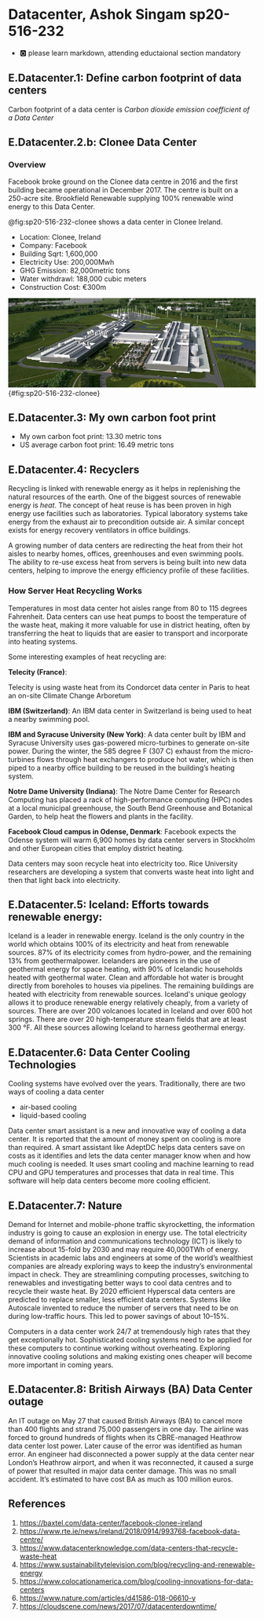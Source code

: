 # Datacenter,  Ashok Singam sp20-516-232

* :o2: please learn markdown, attending eductaional section mandatory

## E.Datacenter.1: Define carbon footprint of data centers

Carbon footprint of a data center is *Carbon dioxide emission coefficient of a Data Center*

## E.Datacenter.2.b: Clonee Data Center

### Overview

Facebook broke ground on the Clonee data centre in 2016 and the first building became operational in December 2017. The centre is built on a 250-acre site. Brookfield Renewable supplying 100% renewable wind energy to this Data Center. 

@fig:sp20-516-232-clonee shows a data center in Clonee Ireland.

* Location: Clonee, Ireland
* Company: Facebook
* Building Sqrt: 1,600,000  
* Electricity Use: 200,000Mwh  
* GHG Emission: 82,000metric tons  
* Water withdrawl: 188,000 cubic meters  
* Construction Cost: €300m

![Data center in Clonee, Ireland](images/clonee.png){#fig:sp20-516-232-clonee}  

## E.Datacenter.3: My own carbon foot print  

* My own carbon foot print: 13.30 metric tons
* US average carbon foot print: 16.49 metric tons

## E.Datacenter.4: Recyclers

Recycling is linked with renewable energy as it helps in replenishing the natural resources of the earth. One of the biggest sources of renewable energy is *heat*. The concept of heat reuse is has been proven in high energy use facilities such as laboratories. Typical laboratory systems take energy from the exhaust air to precondition outside air. A similar concept exists for energy recovery ventilators in office buildings.  

A growing number of data centers are redirecting the heat from their hot aisles to nearby homes, offices, greenhouses and even swimming pools. The ability to re-use excess heat from servers is being built into new data centers, helping to improve the energy efficiency profile of these facilities.  

### How Server Heat Recycling Works

Temperatures in most data center hot aisles range from 80 to 115 degrees Fahrenheit. Data centers can use  heat pumps to boost the temperature of the waste heat, making it more valuable for use in district heating, often by transferring the heat to liquids that are easier to transport and incorporate into heating systems. 

Some interesting examples of heat recycling are:

**Telecity (France)**:

Telecity is using waste heat from its Condorcet data center in Paris to heat an on-site Climate Change Arboretum

**IBM (Switzerland)**:
An IBM data center in Switzerland is being used to heat a nearby swimming pool. 

**IBM and Syracuse University (New York)**:
A data center built by IBM and Syracuse University uses gas-powered micro-turbines to generate on-site power. During the winter, the 585 degree F (307 C) exhaust from the micro-turbines flows through heat exchangers to produce hot water, which is then piped to a nearby office building to be reused in the building’s heating system.

**Notre Dame University (Indiana)**:
The Notre Dame Center for Research Computing has placed a rack of high-performance computing (HPC) nodes at a local municipal greenhouse, the South Bend Greenhouse and Botanical Garden, to help heat the flowers and plants in the facility.

**Facebook Cloud campus in Odense, Denmark**: 
Facebook expects the Odense system will warm 6,900 homes by data center servers in Stockholm and other European cities that employ district heating.

Data centers may soon recycle heat into electricity too. Rice University researchers are developing a system that converts waste heat into light and then that light back into electricity.

## E.Datacenter.5: Iceland: Efforts towards renewable energy:

Iceland is a leader in renewable energy. Iceland is the only country in the world which obtains 100% of its electricity and heat from renewable sources. 87% of its electricity comes from hydro-power, and the remaining 13% from geothermalpower. Icelanders are pioneers in the use of geothermal energy for space heating, with 90% of Icelandic households heated with geothermal water. Clean and affordable hot water is brought directly from boreholes to houses via pipelines. The remaining buildings are heated with electricity from renewable sources. Iceland's unique geology allows it to produce renewable energy relatively cheaply, from a variety of sources. There are over 200 volcanoes located in Iceland and over 600 hot springs. There are over 20 high-temperature steam fields that are at least 300 °F. All these sources allowing Iceland to harness geothermal energy.

## E.Datacenter.6: Data Center Cooling Technologies

Cooling systems have evolved over the years. Traditionally, there are two ways of cooling a data center  
* air-based cooling
* liquid-based cooling  

Data center smart assistant is a new and innovative way of cooling a data center. It is reported that the amount of money spent on cooling is more than required. A smart assistant like AdeptDC helps data centers save on costs as it identifies and lets the data center manager know when and how much cooling is needed. It uses smart cooling and machine learning to read CPU and GPU temperatures and processes that data in real time. This software will help data centers become more cooling efficient.

## E.Datacenter.7: Nature 

Demand for Internet and mobile-phone traffic skyrocketting, the information industry is going to cause an explosion in energy use. The total electricity demand of information and communications technology (ICT) is likely to increase about 15-fold by 2030 and may require 40,000TWh of energy. Scientists in academic labs and engineers at some of the world’s wealthiest companies are already exploring ways to keep the industry’s environmental impact in check. They are streamlining computing processes, switching to renewables and investigating better ways to cool data centres and to recycle their waste heat. By 2020 efficient Hyperscal data centers are predicted to replace smaller, less efficient data centers.  Systems like Autoscale invented to reduce the number of servers that need to be on during low-traffic hours. This led to power savings of about 10–15%.  

Computers in a data center work 24/7 at tremendously high rates that they get exceptionally hot. Sophisticated cooling systems need to be applied for these computers to continue working without overheating.  Exploring innovative cooling solutions and making existing ones cheaper will become more important in coming years.

## E.Datacenter.8: British Airways (BA) Data Center outage

An IT outage on May 27 that caused British Airways (BA) to cancel more than 400 flights and strand 75,000 passengers in one day. The airline was forced to ground hundreds of flights when its CBRE-managed Heathrow data center lost power. Later cause of the error was identified as human error. An engineer had disconnected a power supply at the data center near London’s Heathrow airport, and when it was reconnected, it caused a surge of power that resulted in major data center damage. This was no small accident. It’s estimated to have cost BA as much as 100 million euros. 

## References

1. <https://baxtel.com/data-center/facebook-clonee-ireland>  
1. <https://www.rte.ie/news/ireland/2018/0914/993768-facebook-data-centre/>  
1. <https://www.datacenterknowledge.com/data-centers-that-recycle-waste-heat>  
1. <https://www.sustainabilitytelevision.com/blog/recycling-and-renewable-energy>  
1. <https://www.colocationamerica.com/blog/cooling-innovations-for-data-centers>  
1. <https://www.nature.com/articles/d41586-018-06610-y>  
1. <https://cloudscene.com/news/2017/07/datacenterdowntime/>  
